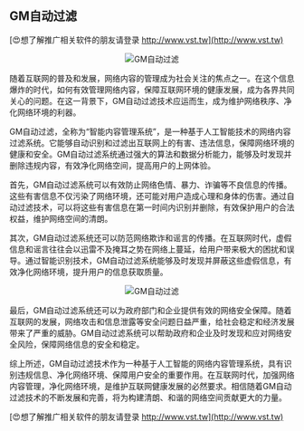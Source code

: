 ## **GM自动过滤**

[😍想了解推广相关软件的朋友请登录 http://www.vst.tw](http://www.vst.tw)

 <center><img src="https://vst.tw/MP4/tuiguang/png/8.png" alt="GM自动过滤"></center>

随着互联网的普及和发展，网络内容的管理成为社会关注的焦点之一。在这个信息爆炸的时代，如何有效管理网络内容，保障互联网环境的健康发展，成为各界共同关心的问题。在这一背景下，GM自动过滤技术应运而生，成为维护网络秩序、净化网络环境的利器。

GM自动过滤，全称为“智能内容管理系统”，是一种基于人工智能技术的网络内容过滤系统。它能够自动识别和过滤出互联网上的有害、违法信息，保障网络环境的健康和安全。GM自动过滤系统通过强大的算法和数据分析能力，能够及时发现并删除违规内容，有效净化网络空间，提高用户的上网体验。

首先，GM自动过滤系统可以有效防止网络色情、暴力、诈骗等不良信息的传播。这些有害信息不仅污染了网络环境，还可能对用户造成心理和身体的伤害。通过自动过滤技术，可以将这些有害信息在第一时间内识别并删除，有效保护用户的合法权益，维护网络空间的清朗。

其次，GM自动过滤系统还可以防范网络欺诈和谣言的传播。在互联网时代，虚假信息和谣言往往会以迅雷不及掩耳之势在网络上蔓延，给用户带来极大的困扰和误导。通过智能识别技术，GM自动过滤系统能够及时发现并屏蔽这些虚假信息，有效净化网络环境，提升用户的信息获取质量。

 <center><img src="https://vst.tw/MP4/tuiguang/png/6.png" alt="GM自动过滤"></center>

最后，GM自动过滤系统还可以为政府部门和企业提供有效的网络安全保障。随着互联网的发展，网络攻击和信息泄露等安全问题日益严重，给社会稳定和经济发展带来了严重的威胁。GM自动过滤系统可以帮助政府和企业及时发现和应对网络安全风险，保障网络信息的安全和稳定。

综上所述，GM自动过滤技术作为一种基于人工智能的网络内容管理系统，具有识别违规信息、净化网络环境、保障用户安全的重要作用。在互联网时代，加强网络内容管理，净化网络环境，是维护互联网健康发展的必然要求。相信随着GM自动过滤技术的不断发展和完善，将为构建清朗、和谐的网络空间贡献更大的力量。

[😍想了解推广相关软件的朋友请登录 http://www.vst.tw](http://www.vst.tw)



